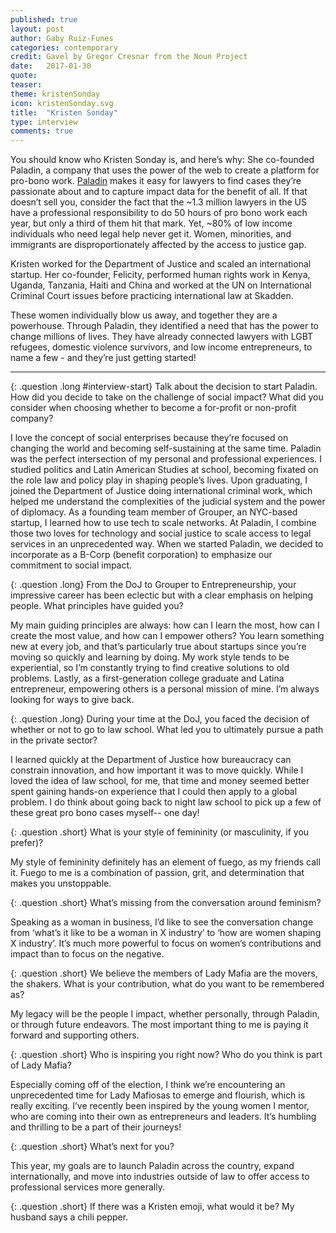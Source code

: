 ```yaml
---
published: true
layout: post
author: Gaby Ruiz-Funes
categories: contemporary
credit: Gavel by Gregor Cresnar from the Noun Project
date:   2017-01-30
quote:
teaser:
theme: kristenSonday
icon: kristenSonday.svg
title:  "Kristen Sonday"
type: interview
comments: true
---
```

You should know who Kristen Sonday is, and here’s why: She co-founded Paladin, a company that uses the power of the web to create a platform for pro-bono work. [Paladin](https://www.joinpaladin.com "Paladin Pro Bono Made Easy") makes it easy for lawyers to find cases they’re passionate about and to capture impact data for the benefit of all. If that doesn’t sell you, consider the fact that the ~1.3 million lawyers in the US have a professional responsibility to do 50 hours of pro bono work each year, but only a third of them hit that mark. Yet, ~80% of low income individuals who need legal help never get it. Women, minorities, and immigrants are disproportionately affected by the access to justice gap.

Kristen worked for the Department of Justice and scaled an international startup. Her co-founder, Felicity, performed human rights work in Kenya, Uganda, Tanzania, Haiti and China and worked at the UN on International Criminal Court issues before practicing international law at Skadden.

These women individually blow us away, and together they are a powerhouse. Through Paladin, they identified a need that has the power to change millions of lives. They have already connected lawyers with LGBT refugees, domestic violence survivors, and low income entrepreneurs, to name a few - and they’re just getting started!

---

{: .question .long #interview-start}
Talk about the decision to start Paladin. How did you decide to take on the challenge of social impact? What did you consider when choosing whether to become a for-profit or non-profit company?   

I love the concept of social enterprises because they’re focused on changing the world and becoming self-sustaining at the same time. Paladin was the perfect intersection of my personal and professional experiences. I studied politics and Latin American Studies at school, becoming fixated on the role law and policy play in shaping people’s lives. Upon graduating, I joined the Department of Justice doing international criminal work, which helped me understand the complexities of the judicial system and the power of diplomacy. As a founding team member of Grouper, an NYC-based startup, I learned how to use tech to scale networks. At Paladin, I combine those two loves for technology and social justice to scale access to legal services in an unprecedented way. When we started Paladin, we decided to incorporate as a B-Corp (benefit corporation) to emphasize our commitment to social impact.

{: .question .long}
From the DoJ to Grouper to Entrepreneurship, your impressive career has been eclectic but with a clear emphasis on helping people. What principles have guided you?

My main guiding principles are always: how can I learn the most, how can I create the most value, and how can I empower others? You learn something new at every job, and that’s particularly true about startups since you’re moving so quickly and learning by doing. My work style tends to be experiential, so I’m constantly trying to find creative solutions to old problems. Lastly, as a first-generation college graduate and Latina entrepreneur, empowering others is a personal mission of mine. I’m always looking for ways to give back.

{: .question .long}
During your time at the DoJ, you faced the decision of whether or not to go to law school. What led you to ultimately pursue a path in the private sector?

I learned quickly at the Department of Justice how bureaucracy can constrain innovation, and how important it was to move quickly. While I loved the idea of law school, for me, that time and money seemed better spent gaining hands-on experience that I could then apply to a global problem. I do think about going back to night law school to pick up a few of these great pro bono cases myself-- one day!

{: .question .short}
What is your style of femininity (or masculinity, if you prefer)?

My style of femininity definitely has an element of fuego, as my friends call it. Fuego to me is a combination of passion, grit, and determination that makes you unstoppable.

{: .question .short}
What’s missing from the conversation around feminism?

Speaking as a woman in business, I’d like to see the conversation change from ‘what’s it like to be a woman in X industry’ to ‘how are women shaping X industry’. It’s much more powerful to focus on women’s contributions and impact than to focus on the negative.

{: .question .short}
We believe the members of Lady Mafia are the movers, the shakers. What is your contribution, what do you want to be remembered as?

My legacy will be the people I impact, whether personally, through Paladin, or through future endeavors. The most important thing to me is paying it forward and supporting others.

{: .question .short}
Who is inspiring you right now? Who do you think is part of Lady Mafia?  

Especially coming off of the election, I think we’re encountering an unprecedented time for Lady Mafiosas to emerge and flourish, which is really exciting. I’ve recently been inspired by the young women I mentor, who are coming into their own as entrepreneurs and leaders. It’s humbling and thrilling to be a part of their journeys!

{: .question .short}
What’s next for you?

This year, my goals are to launch Paladin across the country, expand internationally, and move into industries outside of law to offer access to professional services more generally.

{: .question .short}
If there was a Kristen emoji, what would it be?
My husband says a chili pepper.
